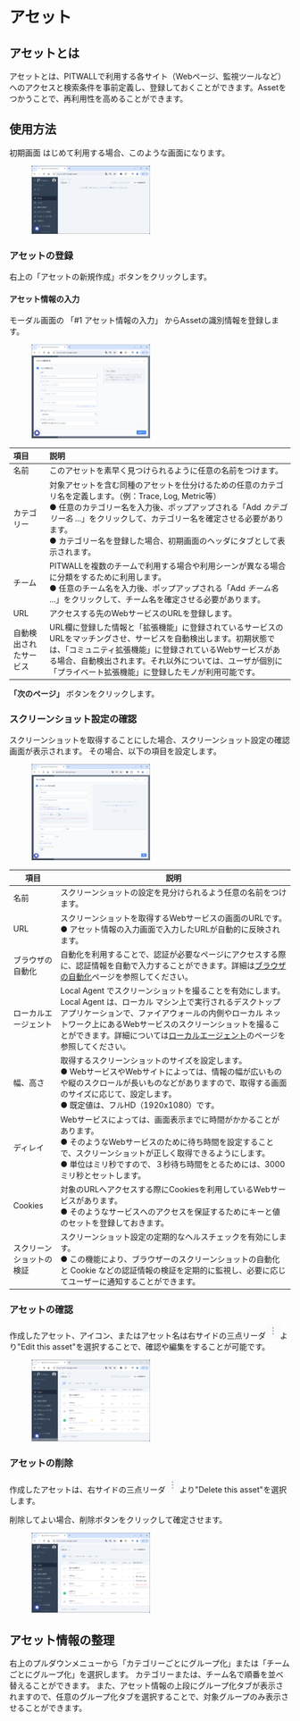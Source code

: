 # アセット

## アセットとは
アセットとは、PITWALLで利用する各サイト（Webページ、監視ツールなど）へのアクセスと検索条件を事前定義し、登録しておくことができます。Assetをつかうことで、再利用性を高めることができます。

## 使用方法

初期画面
はじめて利用する場合、このような画面になります。

<figure><img src="../../.gitbook/assets/AssetsPageInitial_jp.png" width="50%" alt="アセット初期ページ"></figure>

### アセットの登録
右上の「アセットの新規作成」ボタンをクリックします。

#### アセット情報の入力
モーダル画面の 「#1 アセット情報の入力」 からAssetの識別情報を登録します。<!--Photo--> 
<figure><img src="../../.gitbook/assets/RegisterAssets_jp.png" width="50%" alt="アセット情報入力"></figure>

| 項目                     | 説明  |
| :-                       | :-     |
|名前                      |このアセットを素早く見つけられるように任意の名前をつけます。|
|カテゴリー                |対象アセットを含む同種のアセットを仕分けるための任意のカテゴリ名を定義します。（例：Trace, Log, Metric等）<br>● 任意のカテゴリー名を入力後、ポップアップされる「Add *カテゴリー名* ...」をクリックして、カテゴリー名を確定させる必要があります。<br>● カテゴリー名を登録した場合、初期画面のヘッダにタブとして表示されます。|
|チーム                    |PITWALLを複数のチームで利用する場合や利用シーンが異なる場合に分類をするために利用します。<br>● 任意のチーム名を入力後、ポップアップされる「Add *チーム名* ...」をクリックして、チーム名を確定させる必要があります。|
|URL                       |アクセスする先のWebサービスのURLを登録します。|
|自動検出されたサービス    | URL欄に登録した情報と「拡張機能」に登録されているサービスのURLをマッチングさせ、サービスを自動検出します。初期状態では、「コミュニティ拡張機能」に登録されているWebサービスがある場合、自動検出されます。それ以外については、ユーザが個別に「プライベート拡張機能」に登録したモノが利用可能です。|


**「次のページ」** ボタンをクリックします。

### スクリーンショット設定の確認
スクリーンショットを取得することにした場合、スクリーンショット設定の確認画面が表示されます。
その場合、以下の項目を設定します。
<figure><img src="../../.gitbook/assets/screenshot_settings_create_new_ja.png" width="50%"></figure>

| 項目                     | 説明  |
| -                        | -     |
|名前                      |スクリーンショットの設定を見分けられるよう任意の名前をつけます。|
|URL                       |スクリーンショットを取得するWebサービスの画面のURLです。<br>● アセット情報の入力画面で入力したURLが自動的に反映されます。|
|ブラウザの自動化          |自動化を利用することで、認証が必要なページにアクセスする際に、認証情報を自動で入力することができます。詳細は[ブラウザの自動化](tutorial-get-started/studio/screenshot-automation.md)ページを参照してください。|
|ローカルエージェント      |Local Agent でスクリーンショットを撮ることを有効にします。Local Agent は、ローカル マシン上で実行されるデスクトップ アプリケーションで、ファイアウォールの内側やローカル ネットワーク上にあるWebサービスのスクリーンショットを撮ることができます。詳細については[ローカルエージェント](tutorial-get-started/local-agent.md)のページを参照してください。|
|幅、高さ                  |取得するスクリーンショットのサイズを設定します。<br>● WebサービスやWebサイトによっては、情報の幅が広いものや縦のスクロールが長いものなどがありますので、取得する画面のサイズに応じて、設定します。<br>● 既定値は、フルHD（1920x1080）です。|
|ディレイ                  |Webサービスによっては、画面表示までに時間がかかることがあります。<br>● そのようなWebサービスのために待ち時間を設定することで、スクリーンショットが正しく取得できるようにします。<br>● 単位はミリ秒ですので、３秒待ち時間をとるためには、3000ミリ秒とセットします。|
|Cookies                   |対象のURLへアクセスする際にCookiesを利用しているWebサービスがあります。<br>● そのようなサービスへのアクセスを保証するためにキーと値のセットを登録しておきます。|
|スクリーンショットの検証  |スクリーンショット設定の定期的なヘルスチェックを有効にします。<br>● この機能により、ブラウザーのスクリーンショットの自動化と Cookie などの認証情報の検証を定期的に監視し、必要に応じてユーザーに通知することができます。|

### アセットの確認
作成したアセット、アイコン、またはアセット名は右サイドの三点リーダ![](../../.gitbook/assets/three_points_reader_icon.png)より"Edit this asset"を選択することで、確認や編集をすることが可能です。
<!--Photo--> 
<figure><img src="../../.gitbook/assets/RegisterAssetsList_jp.png" width="50%" alt="登録確認"></figure>

### アセットの削除

作成したアセットは、右サイドの三点リーダ![](../../.gitbook/assets/three_points_reader_icon.png)より"Delete this asset"を選択します。

削除してよい場合、削除ボタンをクリックして確定させます。
<!--Photo--> 
<figure><img src="../../.gitbook/assets/RegisterAssetsDelete_jp.png" width="50%" alt="登録削除"></figure>

## アセット情報の整理
右上のプルダウンメニューから「カテゴリーごとにグループ化」または「チームごとにグループ化」を選択します。
カテゴリーまたは、チーム名で順番を並べ替えることができます。
また、アセット情報の上段にグループ化タブが表示されますので、任意のグループ化タブを選択することで、対象グループのみ表示させることができます。